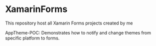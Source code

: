 # XamarinForms
This repository host all Xamarin Forms projects created by me

AppTheme-POC: Demonstrates how to notify and change themes from specific platform to forms. 
